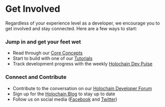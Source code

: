 # Get Involved

Regardless of your experience level as a developer, we encourage you to get involved and stay connected. Here are a few ways to start:

### Jump in and get your feet wet

* Read through our [Core Concepts](../concepts/)
* Start to build with one of our [Tutorials](../tutorials/coreconcepts/)
* Track development progress with the weekly [Holochain Dev Pulse](https://blog.holochain.org/tag/dev-pulse/)

### Connect and Contribute

* Contribute to the conversation on our [Holochain Developer Forum](https://forum.holochain.org/)
* Sign up for the [Holochain Blog](http://blog.holochain.org#subscribe) to stay up to date
* Follow us on social media ([Facebook](https://www.facebook.com/holochain.design) and [Twitter](https://www.facebook.com/holochain.design))
